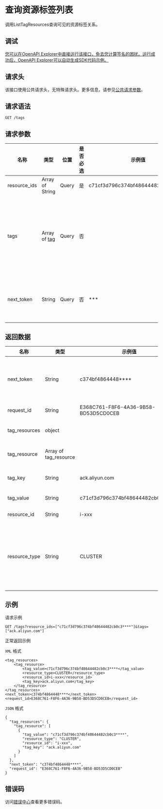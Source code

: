 # 查询资源标签列表

调用ListTagResources查询可见的资源标签关系。

## 调试

[您可以在OpenAPI Explorer中直接运行该接口，免去您计算签名的困扰。运行成功后，OpenAPI Explorer可以自动生成SDK代码示例。](https://api.aliyun.com/#product=CS&api=ListTagResources&type=ROA&version=2015-12-15)

## 请求头

该接口使用公共请求头，无特殊请求头。更多信息，请参见[公共请求参数](~~167755~~)。

## 请求语法

```
GET /tags 
```

## 请求参数

|名称|类型|位置|是否必选|示例值|描述|
|--|--|--|----|---|--|
|resource\_ids|Array of String|Query|是|c71cf3d796c374bf48644482cb0c3\*\*\*\*|集群ID。 |
|tags|Array of [tag](/intl.zh-CN/API参考/通用数据结构.md)|Query|否| |要查询的标签列表，限制最多包含20个子项。 |
|next\_token|String|Query|否|\*\*\*|下一个查询开始的令牌。 |

## 返回数据

|名称|类型|示例值|描述|
|--|--|---|--|
|next\_token|String|c374bf4864448\*\*\*\*|下一个查询开始的令牌。 |
|request\_id|String|E368C761-F8F6-4A36-9B58-BD53D5CD0CEB|请求ID。 |
|tag\_resources|object| |标签资源集。 |
|tag\_resource|Array of tag\_resource| |标签资源。 |
|tag\_key|String|ack.aliyun.com|标签的名称。 |
|tag\_value|String|c71cf3d796c374bf48644482cb0c3\*\*\*\*|标签值。 |
|resource\_id|String|i-xxx|资源ID。 |
|resource\_type|String|CLUSTER|资源类型。更多信息，请参见[标签](~~110425~~)。 |

## 示例

请求示例

```
GET /tags?resource_ids=["c71cf3d796c374bf48644482cb0c3****"]&tags=["ack.aliyun.com"]
```

正常返回示例

`XML` 格式

```
<tag_resources>
    <tag_resource>
        <tag_value>c71cf3d796c374bf48644482cb0c3****</tag_value>
        <resource_type>CLUSTER</resource_type>
        <resource_id>i-xxx</resource_id>
        <tag_key>ack.aliyun.com</tag_key>
    </tag_resource>
</tag_resources>
<next_token>c374bf4864448****</next_token>
<request_id>E368C761-F8F6-4A36-9B58-BD53D5CD0CEB</request_id>
```

`JSON` 格式

```
{
  "tag_resources": {
    "tag_resource": [
      {
        "tag_value": "c71cf3d796c374bf48644482cb0c3****",
        "resource_type": "CLUSTER",
        "resource_id": "i-xxx",
        "tag_key": "ack.aliyun.com"
      }
    ]
  },
  "next_token": "c374bf4864448****",
  "request_id": "E368C761-F8F6-4A36-9B58-BD53D5CD0CEB"
}
```

## 错误码

访问[错误中心](https://error-center.alibabacloud.com/status/product/CS)查看更多错误码。

